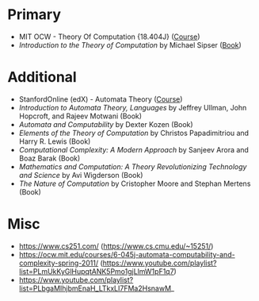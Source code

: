 # Primary
- MIT OCW - Theory Of Computation {18.404J} ([Course](https://ocw.mit.edu/courses/18-404j-theory-of-computation-fall-2020/))
- *Introduction to the Theory of Computation* by Michael Sipser ([Book](https://math.mit.edu/~sipser/book.html))
# Additional
- StanfordOnline (edX) - Automata Theory ([Course](https://www.edx.org/learn/coding/stanford-university-automata-theory))
- *Introduction to Automata Theory, Languages* by Jeffrey Ullman, John Hopcroft, and Rajeev Motwani (Book)
- *Automata and Computability* by Dexter Kozen (Book)
- *Elements of the Theory of Computation* by Christos Papadimitriou and Harry R. Lewis (Book)
- *Computational Complexity: A Modern Approach* by Sanjeev Arora and Boaz Barak (Book)
- *Mathematics and Computation: A Theory Revolutionizing Technology and Science* by Avi Wigderson (Book)
- *The Nature of Computation* by Cristopher Moore and Stephan Mertens (Book)
# Misc
- https://www.cs251.com/ (https://www.cs.cmu.edu/~15251/)
- https://ocw.mit.edu/courses/6-045j-automata-computability-and-complexity-spring-2011/ (https://www.youtube.com/playlist?list=PLmUkKyGlHupqtANK5Pmo1gjLlmW1pF1q7)
- https://www.youtube.com/playlist?list=PLbgaMIhjbmEnaH_LTkxLI7FMa2HsnawM_